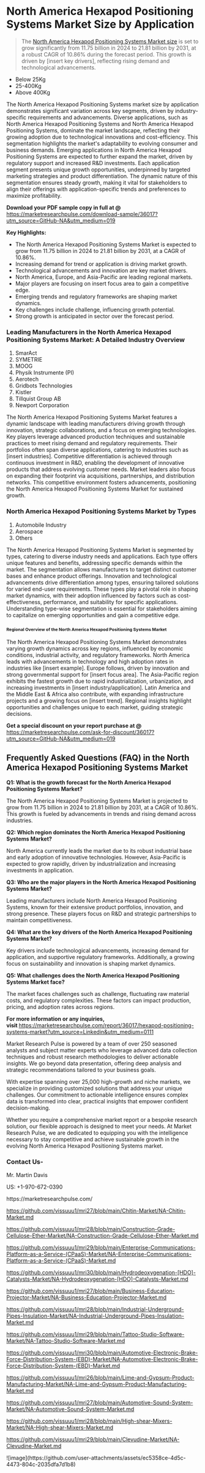<h1>North America Hexapod Positioning Systems Market&nbsp;Size by Application</h1><blockquote><p>The <a href="https://marketresearchpulse.com/download-sample/36017?utm_source=GitHub-NA&amp;utm_medium=019">North America Hexapod Positioning Systems Market size</a> is set to grow significantly from 11.75 billion in 2024 to 21.81 billion by 2031, at a robust CAGR of 10.86% during the forecast period. This growth is driven by [insert key drivers], reflecting rising demand and technological advancements.</p></blockquote><ul><li>Below 25Kg<li> 25-400Kg<li> Above 400Kg</li></ul><p>The North America Hexapod Positioning Systems market size by application demonstrates significant variation across key segments, driven by industry-specific requirements and advancements. Diverse applications, such as North America Hexapod Positioning Systems and North America Hexapod Positioning Systems, dominate the market landscape, reflecting their growing adoption due to technological innovations and cost-efficiency. This segmentation highlights the market's adaptability to evolving consumer and business demands. Emerging applications in North America Hexapod Positioning Systems are expected to further expand the market, driven by regulatory support and increased R&D investments. Each application segment presents unique growth opportunities, underpinned by targeted marketing strategies and product differentiation. The dynamic nature of this segmentation ensures steady growth, making it vital for stakeholders to align their offerings with application-specific trends and preferences to maximize profitability.</p><p><strong>Download your PDF sample copy in full at @ </strong><a href="https://marketresearchpulse.com/download-sample/36017?utm_source=GitHub-NA&amp;utm_medium=019">https://marketresearchpulse.com/download-sample/36017?utm_source=GitHub-NA&amp;utm_medium=019</a></p><p><strong>Key Highlights: </strong></p><ul><li>The North America Hexapod Positioning Systems Market is expected to grow from 11.75 billion in 2024 to 21.81 billion by 2031, at a CAGR of 10.86%.</li><li>Increasing demand for trend or application is driving market growth.</li><li>Technological advancements and innovation are key market drivers.</li><li>North America, Europe, and Asia-Pacific are leading regional markets.</li><li>Major players are focusing on insert focus area to gain a competitive edge.</li><li>Emerging trends and regulatory frameworks are shaping market dynamics.</li><li>Key challenges include challenge, influencing growth potential.</li><li>Strong growth is anticipated in sector over the forecast period.</li></ul><h3>Leading Manufacturers in the North America Hexapod Positioning Systems Market: A Detailed Industry Overview</h3><ol><li>SmarAct</li><li>SYMETRIE</li><li>MOOG</li><li>Physik Instrumente (PI)</li><li>Aerotech</li><li>Gridbots Technologies</li><li>Kistler</li><li>Tillquist Group AB</li><li>Newport Corporation</li></ol><div class="flex max-w-full flex-col flex-grow"><div class="min-h-8 text-message flex w-full flex-col items-end gap-2 whitespace-normal break-words [.text-message+&amp;]:mt-5" dir="auto" data-message-author-role="assistant" data-message-id="fd8432e4-4910-450d-b182-61b7bfb0a01f" data-message-model-slug="gpt-4o"><div class="flex w-full flex-col gap-1 empty:hidden first:pt-[3px]"><div class="markdown prose w-full break-words dark:prose-invert light"><p>The North America Hexapod Positioning Systems Market features a dynamic landscape with leading manufacturers driving growth through innovation, strategic collaborations, and a focus on emerging technologies. Key players leverage advanced production techniques and sustainable practices to meet rising demand and regulatory requirements. Their portfolios often span diverse applications, catering to industries such as [insert industries]. Competitive differentiation is achieved through continuous investment in R&amp;D, enabling the development of innovative products that address evolving customer needs. Market leaders also focus on expanding their footprint via acquisitions, partnerships, and distribution networks. This competitive environment fosters advancements, positioning the North America Hexapod Positioning Systems Market for sustained growth.</p></div></div></div></div><h3>North America Hexapod Positioning Systems Market by Types</h3><ol><li>Automobile Industry<li> Aerospace<li> Others</li></ol><div class="flex max-w-full flex-col flex-grow"><div class="min-h-8 text-message flex w-full flex-col items-end gap-2 whitespace-normal break-words [.text-message+&amp;]:mt-5" dir="auto" data-message-author-role="assistant" data-message-id="084470be-0bb7-4664-bddf-5156b4f41249" data-message-model-slug="gpt-4o-mini"><div class="flex w-full flex-col gap-1 empty:hidden first:pt-[3px]"><div class="markdown prose w-full break-words dark:prose-invert light"><p>The North America Hexapod Positioning Systems Market is segmented by types, catering to diverse industry needs and applications. Each type offers unique features and benefits, addressing specific demands within the market. The segmentation allows manufacturers to target distinct customer bases and enhance product offerings. Innovation and technological advancements drive differentiation among types, ensuring tailored solutions for varied end-user requirements. These types play a pivotal role in shaping market dynamics, with their adoption influenced by factors such as cost-effectiveness, performance, and suitability for specific applications. Understanding type-wise segmentation is essential for stakeholders aiming to capitalize on emerging opportunities and gain a competitive edge.</p></div></div></div></div><h3><span style="font-size: 11px;">Regional Overview of the North America Hexapod Positioning Systems Market</span></h3><div class="flex max-w-full flex-col flex-grow"><div class="min-h-8 text-message flex w-full flex-col items-end gap-2 whitespace-normal break-words [.text-message+&amp;]:mt-5" dir="auto" data-message-author-role="assistant" data-message-id="e9038762-ce64-4e30-91c9-9bd413514231" data-message-model-slug="gpt-4o-mini"><div class="flex w-full flex-col gap-1 empty:hidden first:pt-[3px]"><div class="markdown prose w-full break-words dark:prose-invert light"><p>The North America Hexapod Positioning Systems Market demonstrates varying growth dynamics across key regions, influenced by economic conditions, industrial activity, and regulatory frameworks. North America leads with advancements in technology and high adoption rates in industries like [insert example]. Europe follows, driven by innovation and strong governmental support for [insert focus area]. The Asia-Pacific region exhibits the fastest growth due to rapid industrialization, urbanization, and increasing investments in [insert industry/application]. Latin America and the Middle East &amp; Africa also contribute, with expanding infrastructure projects and a growing focus on [insert trend]. Regional insights highlight opportunities and challenges unique to each market, guiding strategic decisions.</p></div></div></div></div><p><strong>Get a special discount on your report purchase at @ </strong><a href="https://marketresearchpulse.com/ask-for-discount/36017?utm_source=GitHub-NA&amp;utm_medium=019">https://marketresearchpulse.com/ask-for-discount/36017?utm_source=GitHub-NA&amp;utm_medium=019</a></p><h2>Frequently Asked Questions (FAQ) in the North America Hexapod Positioning Systems Market</h2><p><strong>Q1: What is the growth forecast for the North America Hexapod Positioning Systems Market?</strong></p><p>The North America Hexapod Positioning Systems Market is projected to grow from 11.75 billion in 2024 to 21.81 billion by 2031, at a CAGR of 10.86%. This growth is fueled by advancements in trends and rising demand across industries.</p><p><strong>Q2: Which region dominates the North America Hexapod Positioning Systems Market?</strong></p><p>North America currently leads the market due to its robust industrial base and early adoption of innovative technologies. However, Asia-Pacific is expected to grow rapidly, driven by industrialization and increasing investments in application.</p><p><strong>Q3: Who are the major players in the North America Hexapod Positioning Systems Market?</strong></p><p>Leading manufacturers include North America Hexapod Positioning Systems, known for their extensive product portfolios, innovation, and strong presence. These players focus on R&amp;D and strategic partnerships to maintain competitiveness.</p><p><strong>Q4: What are the key drivers of the North America Hexapod Positioning Systems Market?</strong></p><p>Key drivers include technological advancements, increasing demand for application, and supportive regulatory frameworks. Additionally, a growing focus on sustainability and innovation is shaping market dynamics.</p><p><strong>Q5: What challenges does the North America Hexapod Positioning Systems Market face?</strong></p><p>The market faces challenges such as challenge, fluctuating raw material costs, and regulatory complexities. These factors can impact production, pricing, and adoption rates across regions.</p><p><strong>For more information or any inquiries, visit&nbsp;</strong><a href="https://marketresearchpulse.com/report/36017/hexapod-positioning-systems-market?utm_source=Linkedin&utm_medium=0111">https://marketresearchpulse.com/report/36017/hexapod-positioning-systems-market?utm_source=Linkedin&utm_medium=0111</a></p><p>Market Research Pulse is powered by a team of over 250 seasoned analysts and subject matter experts who leverage advanced data collection techniques and robust research methodologies to deliver actionable insights. We go beyond data presentation, offering deep analysis and strategic recommendations tailored to your business goals.</p><p>With expertise spanning over 25,000 high-growth and niche markets, we specialize in providing customized solutions that address your unique challenges. Our commitment to actionable intelligence ensures complex data is transformed into clear, practical insights that empower confident decision-making.</p><p>Whether you require a comprehensive market report or a bespoke research solution, our flexible approach is designed to meet your needs. At Market Research Pulse, we are dedicated to equipping you with the intelligence necessary to stay competitive and achieve sustainable growth in the evolving North America Hexapod Positioning Systems market.</p><h3><strong>Contact Us-</strong></h3><p>Mr. Martin Davis</p><p>US: +1-970-672-0390</p><p>https://marketresearchpulse.com/</p><p><a href="https://github.com/vissuuu1/mri27/blob/main/Chitin-Market/NA-Chitin-Market.md">https://github.com/vissuuu1/mri27/blob/main/Chitin-Market/NA-Chitin-Market.md</a></p><p><a href="https://github.com/vissuuu1/mri28/blob/main/Construction-Grade-Cellulose-Ether-Market/NA-Construction-Grade-Cellulose-Ether-Market.md">https://github.com/vissuuu1/mri28/blob/main/Construction-Grade-Cellulose-Ether-Market/NA-Construction-Grade-Cellulose-Ether-Market.md</a></p><p><a href="https://github.com/vissuuu1/mri29/blob/main/Enterprise-Communications-Platform-as-a-Service-(CPaaS)-Market/NA-Enterprise-Communications-Platform-as-a-Service-(CPaaS)-Market.md">https://github.com/vissuuu1/mri29/blob/main/Enterprise-Communications-Platform-as-a-Service-(CPaaS)-Market/NA-Enterprise-Communications-Platform-as-a-Service-(CPaaS)-Market.md</a></p><p><a href="https://github.com/vissuuu1/mri30/blob/main/Hydrodeoxygenation-[HDO]-Catalysts-Market/NA-Hydrodeoxygenation-[HDO]-Catalysts-Market.md">https://github.com/vissuuu1/mri30/blob/main/Hydrodeoxygenation-[HDO]-Catalysts-Market/NA-Hydrodeoxygenation-[HDO]-Catalysts-Market.md</a></p><p><a href="https://github.com/vissuuu1/mri27/blob/main/Business-Education-Projector-Market/NA-Business-Education-Projector-Market.md">https://github.com/vissuuu1/mri27/blob/main/Business-Education-Projector-Market/NA-Business-Education-Projector-Market.md</a></p><p><a href="https://github.com/vissuuu1/mri28/blob/main/Industrial-Underground-Pipes-Insulation-Market/NA-Industrial-Underground-Pipes-Insulation-Market.md">https://github.com/vissuuu1/mri28/blob/main/Industrial-Underground-Pipes-Insulation-Market/NA-Industrial-Underground-Pipes-Insulation-Market.md</a></p><p><a href="https://github.com/vissuuu1/mri29/blob/main/Tattoo-Studio-Software-Market/NA-Tattoo-Studio-Software-Market.md">https://github.com/vissuuu1/mri29/blob/main/Tattoo-Studio-Software-Market/NA-Tattoo-Studio-Software-Market.md</a></p><p><a href="https://github.com/vissuuu1/mri30/blob/main/Automotive-Electronic-Brake-Force-Distribution-System-(EBD)-Market/NA-Automotive-Electronic-Brake-Force-Distribution-System-(EBD)-Market.md">https://github.com/vissuuu1/mri30/blob/main/Automotive-Electronic-Brake-Force-Distribution-System-(EBD)-Market/NA-Automotive-Electronic-Brake-Force-Distribution-System-(EBD)-Market.md</a></p><p><a href="https://github.com/vissuuu1/mri26/blob/main/Lime-and-Gypsum-Product-Manufacturing-Market/NA-Lime-and-Gypsum-Product-Manufacturing-Market.md">https://github.com/vissuuu1/mri26/blob/main/Lime-and-Gypsum-Product-Manufacturing-Market/NA-Lime-and-Gypsum-Product-Manufacturing-Market.md</a></p><p><a href="https://github.com/vissuuu1/mri27/blob/main/Automotive-Sound-System-Market/NA-Automotive-Sound-System-Market.md">https://github.com/vissuuu1/mri27/blob/main/Automotive-Sound-System-Market/NA-Automotive-Sound-System-Market.md</a></p><p><a href="https://github.com/vissuuu1/mri28/blob/main/High-shear-Mixers-Market/NA-High-shear-Mixers-Market.md">https://github.com/vissuuu1/mri28/blob/main/High-shear-Mixers-Market/NA-High-shear-Mixers-Market.md</a></p><p><a href="https://github.com/vissuuu1/mri29/blob/main/Clevudine-Market/NA-Clevudine-Market.md">https://github.com/vissuuu1/mri29/blob/main/Clevudine-Market/NA-Clevudine-Market.md</a></p>
![image](https://github.com/user-attachments/assets/ec5358ce-4d5c-4473-804c-2035dfa7d1b8)
